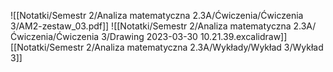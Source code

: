 ![[Notatki/Semestr 2/Analiza matematyczna 2.3A/Ćwiczenia/Ćwiczenia 3/AM2-zestaw_03.pdf]]
![[Notatki/Semestr 2/Analiza matematyczna 2.3A/Ćwiczenia/Ćwiczenia 3/Drawing 2023-03-30 10.21.39.excalidraw]][[Notatki/Semestr 2/Analiza matematyczna 2.3A/Wykłady/Wykład 3/Wykład 3]]